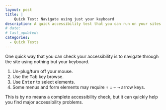 ```yaml
---
layout: post
title: |
    Quick Test: Navigate using just your keyboard
description: A quick accessibility test that you can run on your sites right now.
# date:
# last_updated:
categories:
  - Quick Tests
---
```


One quick way that you can check your accessibility is to navigate through the site using nothing but your keyboard.

1. Un-plug/turn off your mouse.
2. Use the <kbd>Tab</kbd> key browse.
3. Use <kbd>Enter</kbd> to select elements.
4. Some menus and form elements may require <kbd>&uarr;</kbd> <kbd>&darr;</kbd> <kbd>&larr;</kbd> <kbd>&rarr;</kbd> arrow keys.

This is by no means a complete accessibility check, but it can quickly help you find major accessibility problems.
